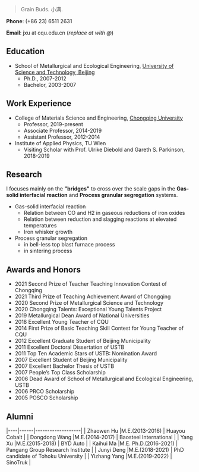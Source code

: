 > Grain Buds.
> 小满.

**Phone**: (+86 23) 6511 2631

**Email**: jxu at cqu.edu.cn (_replace at with @_)

## Education

- School of Metallurgical and Ecological Engineering, <a href="https://en.wikipedia.org/wiki/University_of_Science_and_Technology_Beijing">University of Science and Technology, Beijing</a>
  - Ph.D., 2007-2012
  - Bachelor, 2003-2007

## Work Experience

- College of Materials Science and Engineering, <a href="https://en.wikipedia.org/wiki/Chongqing_University">Chongqing University</a>
  - Professor, 2019-present
  - Associate Professor, 2014-2019
  - Assistant Professor, 2012-2014
- Institute of Applied Physics, TU Wien
  - Visiting Scholar with Prof. Ulrike Diebold and Gareth S. Parkinson, 2018-2019

## Research

I focuses mainly on the **"bridges"** to cross over the scale gaps in the **Gas-solid interfacial reaction** and **Process granular segregation** systems. 

- Gas-solid interfacial reaction
  - Relation between CO and H2 in gaseous reductions of iron oxides
  - Relation between reduction and slagging reactions at elevated temperatures
  - Iron whisker growth
- Process granular segregation
  - in bell-less top blast furnace process
  - in sintering process

## Awards and Honors
*   2021  Second Prize of Teacher Teaching Innovation Contest of Chongqing 
*   2021  Third Prize of Teaching Achievement Award of Chongqing 
*   2020  Second Prize of Metallurgical Science and Technology
*   2020  Chongqing Talents: Exceptional Young Talents Project
*   2019  Metallurgical Dean Award of National Universities
*   2018  Excellent Young Teacher of CQU
*   2014  First Prize of Basic Teaching Skill Contest for Young Teacher of CQU
*   2012  Excellent Graduate Student of Beijing Municipality
*   2011  Excellent Doctoral Dissertation of USTB
*   2011  Top Ten Academic Stars of USTB: Nomination Award
*   2007  Excellent Student of Beijing Municipality
*   2007  Excellent Bachelor Thesis of USTB
*   2007  People’s Top Class Scholarship
*   2006  Dead Award of School of Metallurgical and Ecological Engineering, USTB
*   2006  PRCO Scholarship
*   2005  POSCO Scholarship

## Alumni

|----|------|-------------------|
| Zhaowen Hu |M.E.(2013-2016)    | Huayou Cobalt |
| Dongdong Wang |M.E.(2014-2017) | Baosteel International   | 
| Yang Xu |M.E.(2015-2018)       | BYD Auto      | 
| Kaihui Ma |M.E. Ph.D.(2016-2021)     | Pangang Group Research Institute |
| Junyi Deng |M.E.(2018-2021)    | PhD candidate of Tohoku University |
| Yizhang Yang |M.E.(2019-2022)     | SinoTruk |
